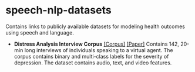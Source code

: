 # speech-nlp-datasets
Contains links to publicly available datasets for modeling health outcomes using speech and language.

- **Distress Analysis Interview Corpus** [[Corpus]](http://dcapswoz.ict.usc.edu) [[Paper]](http://www.lrec-conf.org/proceedings/lrec2014/pdf/508_Paper.pdf)
Contains 142, 20-min long interviews of individuals speaking to a virtual agent. The corpus contains binary and multi-class labels for the severity of depression. The dataset contains audio, text, and video features.
